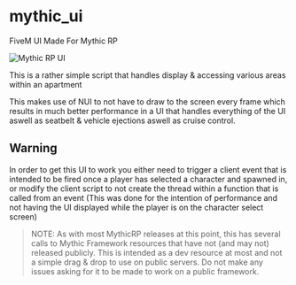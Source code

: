 # mythic_ui
FiveM UI Made For Mythic RP

![Mythic RP UI](https://i.imgur.com/WewLAnn.png)

This is a rather simple script that handles display & accessing various areas within an apartment

This makes use of NUI to not have to draw to the screen every frame which results in much better performance in a UI that handles everything of the UI aswell as seatbelt & vehicle ejections aswell as cruise control.

## Warning
In order to get this UI to work you either need to trigger a client event that is intended to be fired once a player has selected a character and spawned in, or modify the client script to not create the thread within a function that is called from an event (This was done for the intention of performance and not having the UI displayed while the player is on the character select screen)

> NOTE: As with most MythicRP releases at this point, this has several calls to Mythic Framework resources that have not (and may not) released publicly. This is intended as a dev resource at most and not a simple drag & drop to use on public servers. Do not make any issues asking for it to be made to work on a public framework.
